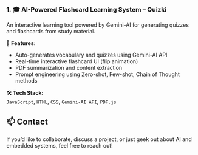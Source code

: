 
### 1. 🎓 AI-Powered Flashcard Learning System – **Quizki**
An interactive learning tool powered by Gemini-AI for generating quizzes and flashcards from study material.

**🔧 Features:**
- Auto-generates vocabulary and quizzes using Gemini-AI API
- Real-time interactive flashcard UI (flip animation)
- PDF summarization and content extraction
- Prompt engineering using Zero-shot, Few-shot, Chain of Thought methods

**🛠️ Tech Stack:**  
`JavaScript`, `HTML`, `CSS`, `Gemini-AI API`, `PDF.js`


## 📫 Contact

If you’d like to collaborate, discuss a project, or just geek out about AI and embedded systems, feel free to reach out!

